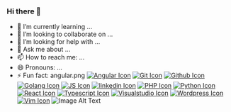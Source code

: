 ### Hi there 👋

- 🌱 I’m currently learning ...
- 👯 I’m looking to collaborate on ...
- 🤔 I’m looking for help with ...
- 💬 Ask me about ...
- 📫 How to reach me: ...
- 😄 Pronouns: ...
- ⚡ Fun fact: 
angular.png
    <a href="https://angular.io/" title="Angular"><img src="/SukLearnH90a/SukLearnH90a/icons/angular.png" alt="Angular Icon"></a>
    <a href="https://git-scm.com/" title="Git"><img src="/SukLearnH90a/SukLearnH90a/tree/main/icons/git.png.png" alt="Git Icon"></a>
    <a href="https://github.com/" title="Github"><img src="/SukLearnH90a/SukLearnH90a/tree/main/icons/github.png" alt="Github Icon"></a>
    <a href="https://go.dev/" title="GoLang"><img src="/SukLearnH90a/SukLearnH90a/tree/main/icons/golang.png" alt="Golang Icon"></a>
    <a href="https://www.javascript.com/" title="JS"><img src="/SukLearnH90a/SukLearnH90a/tree/main/icons/javascript.png" alt="JS Icon"></a>
    <a href="https://www.linkedin.com/in/luka-tarkhnishvili/" title="linkedin"><img src="/SukLearnH90a/SukLearnH90a/tree/main/icons/linkedin.png" alt="linkedin Icon"></a>
    <a href="https://www.php.net/" title="PHP"><img src="/SukLearnH90a/SukLearnH90a/blob/main/icons/php.png" alt="PHP Icon"></a>
    <a href="https://www.python.org/" title="Python"><img src="/SukLearnH90a/SukLearnH90a/tree/main/icons/python.png" alt="Python Icon"></a>
    <a href="https://react.dev/" title="React"><img src="/SukLearnH90a/SukLearnH90a/tree/main/icons/react.png" alt="React Icon"></a>
    <a href="https://www.typescriptlang.org/" title="Typescript"><img src="/SukLearnH90a/SukLearnH90a/tree/main/icons/typescript.png" alt="Typescript Icon"></a>
    <a href="https://code.visualstudio.com/" title="Visualstudio"><img src="/SukLearnH90a/SukLearnH90a/tree/main/icons/vscode.png" alt="Visualstudio Icon"></a>
    <a href="https://wordpress.com/" title="Wordpress"><img src="/SukLearnH90a/SukLearnH90a/tree/main/icons/wordpress.png" alt="Wordpress Icon"></a>
    <a href="https://github.com/vim/vim" title="Vim"><img src="/SukLearnH90a/SukLearnH90a/tree/main/icons/vim.png" alt="Vim Icon"></a>
    ![Image Alt Text](https://github.com/SukLearnH90a/repository/raw/main/icons/angular.png)
